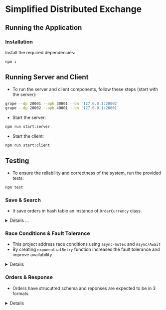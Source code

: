 # Simplified Distributed Exchange

## Running the Application

### Installation
Install the required dependencies:
```bash
npm i
```
## Running Server and Client
* To run the server and client components, follow these steps (start with the server):

```bash
grape --dp 20001 --aph 30001 --bn '127.0.0.1:20002'
grape --dp 20002 --aph 40001 --bn '127.0.0.1:20001'
```
* Start the server:
```bash
npm run start:server
```
* Start the client:
```bash
npm run start:client
```
## Testing
* To ensure the reliability and correctness of the system, run the provided tests:
```bash
npm test
```
### Save & Search
* It save orders in hash table an instance of `OrderCurrency` class. 

<details>
     <summary> Details ...</summary>

## Saving Orders in the Hash Table

- Each order is stored in the `orderHashTable` within the `OrderCurrency` class.
- Every order is assigned a unique hash key based on its characteristics: `side`, `quantity`, and `type`. For instance, "btusell50" signifies a "sell 50 btu" order.
- Queuing: If a new order arrives with the same key, such as "sell 50 btu," it will join a queue of similar orders.

## Quick Searching with O(1) Complexity

- Searching within the hash table has a time complexity of O(1), indicating high efficiency. You only need to construct a `searchKey` by combining `side`, `quantity`, and `type`.
- Once a match is found during the search, the order is promptly removed from the `orderHashTable` object.

</details>

### Race Conditions & Fault Tolerance
* This project address race conditions using  `async-mutex`  and `Async/Await`
* By creating  `exponentialRetry` function increases the fault tolerance and improve availability 

<details>
     <summary> Details </summary>

 This project addresses them in two ways:

* 1. Using `async-mutex` for Request Locking and Matching
   - We utilize the `async-mutex` library to implement locks on requests and matching. This ensures that multiple operations don't interfere with each other, enhancing system stability.

* 2. Deploying `Async/Await` in Order Submission as an Array of Objects
   - We implement asynchronous processing of orders by submitting them as an array of objects. This approach improves concurrency and helps manage order submissions effectively.

### Enhancing Fault Tolerance
To increase the fault tolerance of the system and ensure high availability while preventing excessive network load due to retry requests, we employ the `submitOrdersWithRetry` function. This function retries order submissions when network or connection issues occur.

</details>

### Orders & Response
* Orders have strucutred schema and reponses are expected to be in 3 formats

<details>
   <summary> Details </summary>

### Orders
* Orders should be structured as objects with the following properties:
```javascript
   {
    orderId: 3,
    symbol: 'ETH', 
    quantity: 50,
    price: 2700.00,
    side: 'sell',
    orderType: 'market', 
  }
```
### Output
* The output messages fall into three main categories when no errors occur:
* 1- Order Successfully Added to Order Book
```bash
Your sell  order for 50 ETH has been added to the order book. You are at the front of the queue.
```
* 2- Order Added to Queue. This message indicates that your order has been added to a queue, and you're in a specific position within that queue.
```bash
Your sell order for 50 BTC  has been added to the order book. You are in position 2 in the queue.
```
* 3- Order Matched for Exchange. This message signifies that your order found a match for an exchange, so it didn't go into the queue and was processed immediately.
```bash
Your purchase of 50 sell has been successfully completed.
```
</details>